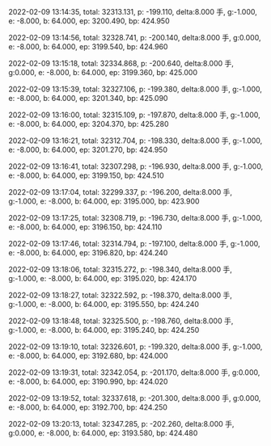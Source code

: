 2022-02-09 13:14:35, total: 32313.131, p: -199.110, delta:8.000 手, g:-1.000, e: -8.000, b: 64.000, ep: 3200.490, bp: 424.950

2022-02-09 13:14:56, total: 32328.741, p: -200.140, delta:8.000 手, g:0.000, e: -8.000, b: 64.000, ep: 3199.540, bp: 424.960

2022-02-09 13:15:18, total: 32334.868, p: -200.640, delta:8.000 手, g:0.000, e: -8.000, b: 64.000, ep: 3199.360, bp: 425.000

2022-02-09 13:15:39, total: 32327.106, p: -199.380, delta:8.000 手, g:-1.000, e: -8.000, b: 64.000, ep: 3201.340, bp: 425.090

2022-02-09 13:16:00, total: 32315.109, p: -197.870, delta:8.000 手, g:-1.000, e: -8.000, b: 64.000, ep: 3204.370, bp: 425.280

2022-02-09 13:16:21, total: 32312.704, p: -198.330, delta:8.000 手, g:-1.000, e: -8.000, b: 64.000, ep: 3201.270, bp: 424.950

2022-02-09 13:16:41, total: 32307.298, p: -196.930, delta:8.000 手, g:-1.000, e: -8.000, b: 64.000, ep: 3199.150, bp: 424.510

2022-02-09 13:17:04, total: 32299.337, p: -196.200, delta:8.000 手, g:-1.000, e: -8.000, b: 64.000, ep: 3195.000, bp: 423.900

2022-02-09 13:17:25, total: 32308.719, p: -196.730, delta:8.000 手, g:-1.000, e: -8.000, b: 64.000, ep: 3196.150, bp: 424.110

2022-02-09 13:17:46, total: 32314.794, p: -197.100, delta:8.000 手, g:-1.000, e: -8.000, b: 64.000, ep: 3196.820, bp: 424.240

2022-02-09 13:18:06, total: 32315.272, p: -198.340, delta:8.000 手, g:-1.000, e: -8.000, b: 64.000, ep: 3195.020, bp: 424.170

2022-02-09 13:18:27, total: 32322.592, p: -198.370, delta:8.000 手, g:-1.000, e: -8.000, b: 64.000, ep: 3195.550, bp: 424.240

2022-02-09 13:18:48, total: 32325.500, p: -198.760, delta:8.000 手, g:-1.000, e: -8.000, b: 64.000, ep: 3195.240, bp: 424.250

2022-02-09 13:19:10, total: 32326.601, p: -199.320, delta:8.000 手, g:-1.000, e: -8.000, b: 64.000, ep: 3192.680, bp: 424.000

2022-02-09 13:19:31, total: 32342.054, p: -201.170, delta:8.000 手, g:0.000, e: -8.000, b: 64.000, ep: 3190.990, bp: 424.020

2022-02-09 13:19:52, total: 32337.618, p: -201.300, delta:8.000 手, g:0.000, e: -8.000, b: 64.000, ep: 3192.700, bp: 424.250

2022-02-09 13:20:13, total: 32347.285, p: -202.260, delta:8.000 手, g:0.000, e: -8.000, b: 64.000, ep: 3193.580, bp: 424.480